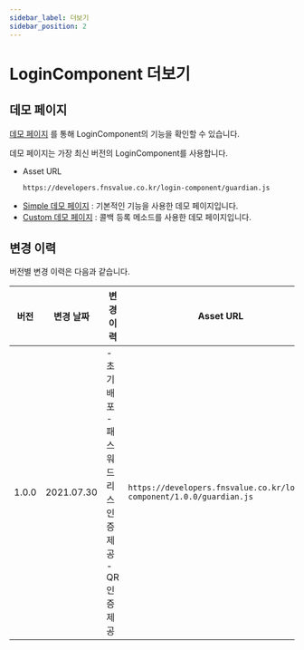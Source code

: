 ```yaml
---
sidebar_label: 더보기
sidebar_position: 2
---
```

# LoginComponent 더보기

## 데모 페이지

[데모 페이지](https://developers.fnsvalue.co.kr/login-component/demo/)
를 통해 LoginComponent의 기능을 확인할 수 있습니다.

데모 페이지는 가장 최신 버전의 LoginComponent를 사용합니다.
- Asset URL
  ```
  https://developers.fnsvalue.co.kr/login-component/guardian.js
  ```
- [Simple 데모 페이지](https://developers.fnsvalue.co.kr/login-component/demo/simple.html)
  : 기본적인 기능을 사용한 데모 페이지입니다.
- [Custom 데모 페이지](https://developers.fnsvalue.co.kr/login-component/demo/custom.html)
  : 콜백 등록 메소드를 사용한 데모 페이지입니다.

## 변경 이력
버전별 변경 이력은 다음과 같습니다.

|버전|변경 날짜|변경 이력|Asset URL|
|---|---|---|---|
|1.0.0| 2021.07.30 | - 초기 배포<br/>- 패스워드 리스 인증 제공<br/> - QR 인증 제공 | `https://developers.fnsvalue.co.kr/login-component/1.0.0/guardian.js` |

